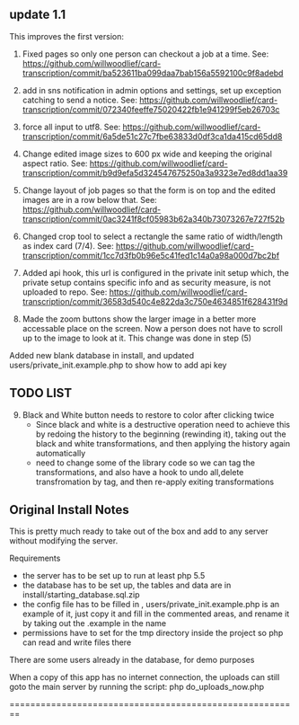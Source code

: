 update 1.1
------

This improves the first version:
  
  
1) Fixed pages so only one person can checkout a job at a time. See: https://github.com/willwoodlief/card-transcription/commit/ba523611ba099daa7bab156a5592100c9f8adebd

2) add in sns notification in admin options and settings, set up exception catching to send a notice. See: https://github.com/willwoodlief/card-transcription/commit/072340feeffe75020422fb1e941299f5eb26703c

3) force all input to utf8. See: https://github.com/willwoodlief/card-transcription/commit/6a5de51c27c7fbe63833d0df3ca1da415cd65dd8


4) Change edited image sizes to 600 px wide and keeping the original aspect ratio. See: https://github.com/willwoodlief/card-transcription/commit/b9d9efa5d324547675250a3a9323e7ed8dd1aa39

5) Change layout of job pages so that the form is on top and the edited images are in a row below that. See: https://github.com/willwoodlief/card-transcription/commit/0ac3241f8cf05983b62a340b73073267e727f52b

6) Changed crop tool to select a rectangle the same ratio of width/length as index card (7/4). See: https://github.com/willwoodlief/card-transcription/commit/1cc7d3fb0b96e5c41fed1c14a0a98a000d7bc2bf
  
7) Added api hook, this url is configured in the private init setup which,  the private setup contains specific info and as security measure, is not uploaded to repo. See: https://github.com/willwoodlief/card-transcription/commit/36583d540c4e822da3c750e4634851f628431f9d 

8) Made the zoom buttons show the larger image in a better more accessable place on the screen. Now a person does not have to scroll up to the image to look at it. This change was done in step (5)
 
 
Added new blank database in install, and updated  users/private_init.example.php to show how to add api key

  TODO LIST
  ---------------

9) Black and White button needs to restore to color after clicking twice
   * Since black and white is a destructive operation need to achieve this by redoing the history to the beginning (rewinding it), taking out the black and white transformations, and then applying the history again automatically
   * need to change some of the library code so we can tag the transformations, and also have a hook to undo all,delete transfromation by tag, and then re-apply exiting transformations






  Original Install Notes
  -------------------------
  
  This is pretty much ready to take out of the box and add to any server without modifying the server.
  
  Requirements
  * the server has to be set up to run at least php 5.5
  * the database has to be set up, the tables and data are in install/starting_database.sql.zip
  * the config file has to be filled in , users/private_init.example.php is an example of it, just copy it
     and fill in the commented areas, and rename it by taking out the .example in the name
  * permissions have to set for the tmp directory inside the project so php can read and write files there
  
  There are some users already in the database, for demo purposes
  
  When a copy of this app has no internet connection, the uploads can still goto the main server by running the script:
  php do_uploads_now.php
  
  ========================================================
